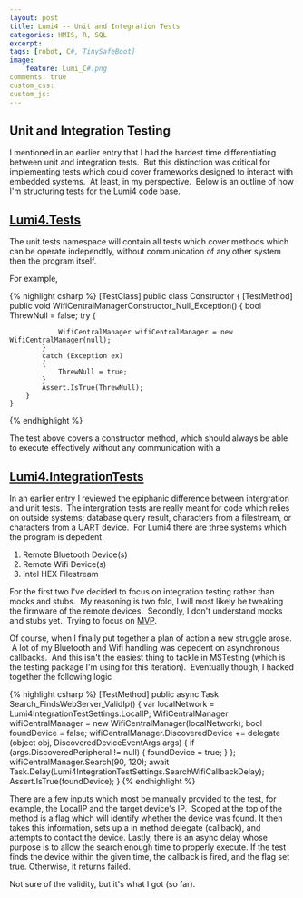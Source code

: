 ```yaml
---
layout: post
title: Lumi4 -- Unit and Integration Tests
categories: HMIS, R, SQL
excerpt: 
tags: [robot, C#, TinySafeBoot]
image: 
    feature: Lumi_C#.png 
comments: true
custom_css:
custom_js: 
---
```


## Unit and Integration Testing

I mentioned in an earlier entry that I had the hardest time differentiating between unit and integration tests.  But this distinction was critical for implementing tests which could cover frameworks designed to interact with embedded systems.  At least, in my perspective.  Below is an outline of how I'm structuring tests for the Lumi4 code base.

## [Lumi4.Tests](https://github.com/Ladvien/Lumi4/tree/master/Lumi4.Tests "Lumi4.Tests")

The unit tests namespace will contain all tests which cover methods which can be operate independtly, without communication of any other system then the program itself.    

For example,

{% highlight csharp %}
    [TestClass]
    public class Constructor
    {
    	[TestMethod]
    	public void WifiCentralManagerConstructor_Null_Exception()
    	{
    		bool ThrewNull = false;
    		try
    		{

    			WifiCentralManager wifiCentralManager = new WifiCentralManager(null);
    		}
    		catch (Exception ex)
    		{
    			ThrewNull = true;
    		}
    		Assert.IsTrue(ThrewNull);
    	}
    }
{% endhighlight %}

The test above covers a constructor method, which should always be able to execute effectively without any communication with a

## [Lumi4.IntegrationTests](https://github.com/Ladvien/Lumi4/tree/master/Lumi4.IntegrationTests "Lumi4.IntegrationTests")

In an earlier entry I reviewed the epiphanic difference between intergration and unit tests.  The intergration tests are really meant for code which relies on outside systems; database query result, characters from a filestream, or characters from a UART device.  For Lumi4 there are three systems which the program is depedent.

1.  Remote Bluetooth Device(s)
2.  Remote Wifi Device(s)
3.  Intel HEX Filestream

For the first two I've decided to focus on integration testing rather than mocks and stubs.  My reasoning is two fold, I will most likely be tweaking the firmware of the remote devices.  Secondly, I don't understand mocks and stubs yet.  Trying to focus on [MVP](https://en.wikipedia.org/wiki/Minimum_viable_product).    

Of course, when I finally put together a plan of action a new struggle arose.  A lot of my Bluetooth and Wifi handling was depedent on asynchronous callbacks.  And this isn't the easiest thing to tackle in MSTesting (which is the testing package I'm using for this iteration).  Eventually though, I hacked together the following logic

{% highlight csharp %}
    [TestMethod]
    public async Task Search_FindsWebServer_ValidIp()
    {
    	var localNetwork = Lumi4IntegrationTestSettings.LocalIP;
    	WifiCentralManager wifiCentralManager = new WifiCentralManager(localNetwork);
    	bool foundDevice = false;
    	wifiCentralManager.DiscoveredDevice += delegate (object obj, DiscoveredDeviceEventArgs args)
    	{
    		if (args.DiscoveredPeripheral != null) { foundDevice = true; }
    	};
    	wifiCentralManager.Search(90, 120);
    	await Task.Delay(Lumi4IntegrationTestSettings.SearchWifiCallbackDelay);
    	Assert.IsTrue(foundDevice);
    }
{% endhighlight %}

There are a few inputs which most be manually provided to the test, for example, the LocalIP and the target device's IP.  Scoped at the top of the method is a flag which will identify whether the device was found. It then takes this information, sets up a in method delegate (callback), and attempts to contact the device. Lastly, there is an async delay whose purpose is to allow the search enough time to properly execute. If the test finds the device within the given time, the callback is fired, and the flag set true. Otherwise, it returns failed.  

Not sure of the validity, but it's what I got (so far).